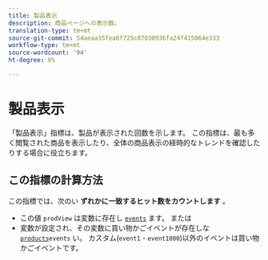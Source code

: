 ```yaml
---
title: 製品表示
description: 商品ページへの表示数。
translation-type: tm+mt
source-git-commit: 54aeaa35fea8f725c87030936fa24f415064e333
workflow-type: tm+mt
source-wordcount: '94'
ht-degree: 0%

---
```



# 製品表示

「製品表示」指標は、製品が表示された回数を示します。 この指標は、最も多く閲覧された商品を表示したり、全体の商品表示の経時的なトレンドを確認したりする場合に役立ちます。

## この指標の計算方法

この指標では、次のい **ずれかに一致するヒット数をカウントします** 。

* この値 `prodView` は変数に存在し [`events`](/help/implement/vars/page-vars/events/events-overview.md) ます。 または
* 変数が設定され、その変数に買い物かごイベントが存在しな [`products`](/help/implement/vars/page-vars/products.md)`events` い。 カスタム(`event1` - `event1000`)以外のイベントは買い物かごイベントです。